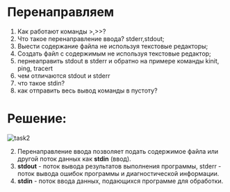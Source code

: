 # Перенаправляем

1) Как работают команды >,>>?
2) Что такое перенаправление ввода? stderr,stdout;
3) Выести содержание файла не используя текстовые редакторы;
4) Создать файл с содержимым не используя текстовые редактор;
5) пернеаправить stdout в stderr и обратно на примере команды kinit, ping, tracert
6) чем отличаются stdout и stderr
7) что такое stdin?
8) как отправить весь вывод команды в пустоту?

# Решение:
![task2](https://github.com/user-attachments/assets/fc6db3cd-424f-4bb8-8203-5cb79f4a4ffc)  

2) Перенаправление ввода позволяет подать содержимое файла или другой поток данных как **stdin** (ввод).
6) **stdout** - поток вывода результатов выполнения программы, stderr - поток вывода ошибок программы и диагностической информации. 
7) **stdin** - поток ввода данных, подающихся программе для обработки.

